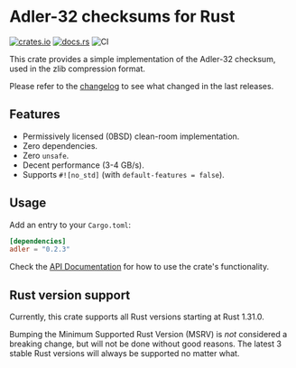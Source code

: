 # Adler-32 checksums for Rust

[![crates.io](https://img.shields.io/crates/v/adler.svg)](https://crates.io/crates/adler)
[![docs.rs](https://docs.rs/adler/badge.svg)](https://docs.rs/adler/)
![CI](https://github.com/jonas-schievink/adler/workflows/CI/badge.svg)

This crate provides a simple implementation of the Adler-32 checksum, used in
the zlib compression format.

Please refer to the [changelog](CHANGELOG.md) to see what changed in the last
releases.

## Features

- Permissively licensed (0BSD) clean-room implementation.
- Zero dependencies.
- Zero `unsafe`.
- Decent performance (3-4 GB/s).
- Supports `#![no_std]` (with `default-features = false`).

## Usage

Add an entry to your `Cargo.toml`:

```toml
[dependencies]
adler = "0.2.3"
```

Check the [API Documentation](https://docs.rs/adler/) for how to use the
crate's functionality.

## Rust version support

Currently, this crate supports all Rust versions starting at Rust 1.31.0.

Bumping the Minimum Supported Rust Version (MSRV) is *not* considered a breaking
change, but will not be done without good reasons. The latest 3 stable Rust
versions will always be supported no matter what.
